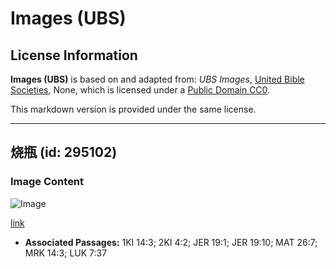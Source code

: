 # Images (UBS)

## License Information

**Images (UBS)** is based on and adapted from: _UBS Images_, [United Bible Societies](https://unitedbiblesocieties.org/), None, which is licensed under a [Public Domain CC0](https://creativecommons.org/public-domain/cc0/).

This markdown version is provided under the same license.



--------------------------------

## 烧瓶 (id: 295102)

### Image Content

![Image](https://cdn.aquifer.bible/aquifer-content/resources/Media/WEB-0490_flask.jpg)

[link](https://cdn.aquifer.bible/aquifer-content/resources/Media/WEB-0490_flask.jpg)

* **Associated Passages:** 1KI 14:3; 2KI 4:2; JER 19:1; JER 19:10; MAT 26:7; MRK 14:3; LUK 7:37

